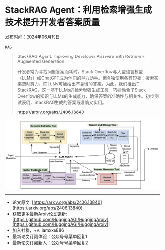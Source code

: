 # StackRAG Agent：利用检索增强生成技术提升开发者答案质量
发布时间：2024年06月19日

`RAG`
> StackRAG Agent: Improving Developer Answers with Retrieval-Augmented Generation
>
> 开发者常为寻找问题答案而耗时，Stack Overflow与大型语言模型（LLMs）如ChatGPT成为他们的得力助手。但单独使用各有短板：搜索答案费时费力，而LLMs可能给出不靠谱的答案。为此，我们推出了StackRAG，这一基于LLMs的检索增强生成工具，巧妙融合了Stack Overflow的知识与LLMs的生成能力，确保答案的准确性与相关性。初步测试表明，StackRAG生成的答案既准确又实用。
>
> https://arxiv.org/abs/2406.13840

![](https://raw.githubusercontent.com/HuggingAGI/HuggingArxiv/main/paper_images/2406.13840/Agent-Architecture.png)

<hr />

- 论文原文: [https://arxiv.org/abs/2406.13840](https://arxiv.org/abs/2406.13840)
- 获取更多最新Arxiv论文更新: [https://github.com/HuggingAGI/HuggingArxiv](https://github.com/HuggingAGI/HuggingArxiv)!
- 加入社群，+v: iamxxn886
- 最新论文订阅体验：公众号号菜单回复1
- 最新论文订阅新人：公众号号菜单回复2